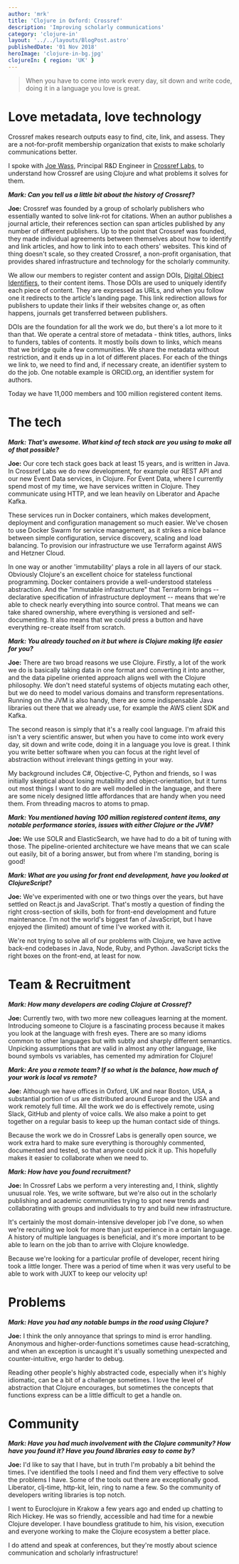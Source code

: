 ```yaml
---
author: 'mrk'
title: 'Clojure in Oxford: Crossref'
description: 'Improving scholarly communications'
category: 'clojure-in'
layout: '../../layouts/BlogPost.astro'
publishedDate: '01 Nov 2018'
heroImage: 'clojure-in-bg.jpg'
clojureIn: { region: 'UK' }
---
```


> When you have to come into work every day, sit down and write code,
> doing it in a language you love is great.

# Love metadata, love technology

Crossref makes research outputs easy to find, cite, link, and assess.
They are a not-for-profit membership organization that exists to make
scholarly communications better.

I spoke with [Joe Wass](https://www.crossref.org/people/joe-wass/),
Principal R&D Engineer in [Crossref Labs](https://www.crossref.org/labs/), to understand how
Crossref are using Clojure and what problems it solves for them.

**_Mark: Can you tell us a little bit about the history of Crossref?_**

**Joe:** Crossref was founded by a group of scholarly publishers who
essentially wanted to solve link-rot for citations. When an author
publishes a journal article, their references section can span articles
published by any number of different publishers. Up to the point that
Crossref was founded, they made individual agreements between themselves
about how to identify and link articles, and how to link into to each
others' websites. This kind of thing doesn't scale, so they created
Crossref, a non-profit organisation, that provides shared infrastructure
and technology for the scholarly community.

We allow our members to register content and assign DOIs, [Digital
Object Identifiers](http://www.doi.org/), to their content items. Those
DOIs are used to uniquely identify each piece of content. They are
expressed as URLs, and when you follow one it redirects to the article's
landing page. This link redirection allows for publishers to update
their links if their websites change or, as often happens, journals get
transferred between publishers.

DOIs are the foundation for all the work we do, but there's a lot more
to it than that. We operate a central store of metadata - think titles,
authors, links to funders, tables of contents. It mostly boils down to
links, which means that we bridge quite a few communities. We share the
metadata without restriction, and it ends up in a lot of different
places. For each of the things we link to, we need to find and, if
necessary create, an identifier system to do the job. One notable
example is ORCID.org, an identifier system for authors.

Today we have 11,000 members and 100 million registered content items.

# The tech

**_Mark: That's awesome. What kind of tech stack are you using to make
all of that possible?_**

**Joe:** Our core tech stack goes back at least 15 years, and is written
in Java. In Crossref Labs we do new development, for example our REST
API and our new Event Data services, in Clojure. For Event Data, where I
currently spend most of my time, we have services written in Clojure.
They communicate using HTTP, and we lean heavily on Liberator and Apache
Kafka.

These services run in Docker containers, which makes development,
deployment and configuration management so much easier. We've chosen to
use Docker Swarm for service management, as it strikes a nice balance
between simple configuration, service discovery, scaling and load
balancing. To provision our infrastructure we use Terraform against AWS
and Hetzner Cloud.

In one way or another 'immutability' plays a role in all layers of our
stack. Obviously Clojure's an excellent choice for stateless functional
programming. Docker containers provide a well-understood stateless
abstraction. And the "immutable infrastructure" that Terraform brings
-- declarative specification of infrastructure deployment -- means
that we're able to check nearly everything into source control. That
means we can take shared ownership, where everything is versioned and
self-documenting. It also means that we could press a button and have
everything re-create itself from scratch.

**_Mark: You already touched on it but where is Clojure making life
easier for you?_**

**Joe:** There are two broad reasons we use Clojure. Firstly, a lot of
the work we do is basically taking data in one format and converting it
into another, and the data pipeline oriented approach aligns well with
the Clojure philosophy. We don't need stateful systems of objects
mutating each other, but we do need to model various domains and
transform representations. Running on the JVM is also handy, there are
some indispensable Java libraries out there that we already use, for
example the AWS client SDK and Kafka.

The second reason is simply that it's a really cool language. I'm afraid
this isn't a very scientific answer, but when you have to come into work
every day, sit down and write code, doing it in a language you love is
great. I think you write better software when you can focus at the right
level of abstraction without irrelevant things getting in your way.

My background includes C#, Objective-C, Python and friends, so I was
initially skeptical about losing mutability and object-orientation, but
it turns out most things I want to do are well modelled in the language,
and there are some nicely designed little affordances that are handy
when you need them. From threading macros to atoms to pmap.

**_Mark: You mentioned having 100 million registered content items, any
notable performance stories, issues with either Clojure or the JVM?_**

**Joe:** We use SOLR and ElasticSearch, we have had to do a bit of
tuning with those. The pipeline-oriented architecture we have means that
we can scale out easily, bit of a boring answer, but from where I'm
standing, boring is good!

**_Mark: What are you using for front end development, have you looked
at ClojureScript?_**

**Joe:** We've experimented with one or two things over the years, but
have settled on React.js and JavaScript. That's mostly a question of
finding the right cross-section of skills, both for front-end
development and future maintenance. I'm not the world's biggest fan of
JavaScript, but I have enjoyed the (limited) amount of time I've worked
with it.

We're not trying to solve all of our problems with Clojure, we have
active back-end codebases in Java, Node, Ruby, and Python. JavaScript
ticks the right boxes on the front-end, at least for now.

# Team & Recruitment

**_Mark: How many developers are coding Clojure at Crossref?_**

**Joe:** Currently two, with two more new colleagues learning at the
moment. Introducing someone to Clojure is a fascinating process because
it makes you look at the language with fresh eyes. There are so many
idioms common to other languages but with subtly and sharply different
semantics. Unpicking assumptions that are valid in almost any other
language, like bound symbols vs variables, has cemented my admiration
for Clojure!

**_Mark: Are you a remote team? If so what is the balance, how much of
your work is local vs remote?_**

**Joe:** Although we have offices in Oxford, UK and near Boston, USA, a
substantial portion of us are distributed around Europe and the USA and
work remotely full time. All the work we do is effectively remote, using
Slack, GitHub and plenty of voice calls. We also make a point to get
together on a regular basis to keep up the human contact side of things.

Because the work we do in Crossref Labs is generally open source, we
work extra hard to make sure everything is thoroughly commented,
documented and tested, so that anyone could pick it up. This hopefully
makes it easier to collaborate when we need to.

**_Mark: How have you found recruitment?_**

**Joe:** In Crossref Labs we perform a very interesting and, I think,
slightly unusual role. Yes, we write software, but we're also out in the
scholarly publishing and academic communities trying to spot new trends
and collaborating with groups and individuals to try and build new
infrastructure.

It's certainly the most domain-intensive developer job I've done, so
when we're recruiting we look for more than just experience in a certain
language. A history of multiple languages is beneficial, and it's more
important to be able to learn on the job than to arrive with Clojure
knowledge.

Because we're looking for a particular profile of developer, recent
hiring took a little longer. There was a period of time when it was very
useful to be able to work with JUXT to keep our velocity up!

# Problems

**_Mark: Have you had any notable bumps in the road using Clojure?_**

**Joe:** I think the only annoyance that springs to mind is error
handling. Anonymous and higher-order-functions sometimes cause
head-scratching, and when an exception is uncaught it's usually
something unexpected and counter-intuitive, ergo harder to debug.

Reading other people's highly abstracted code, especially when it's
highly idiomatic, can be a bit of a challenge sometimes. I love the
level of abstraction that Clojure encourages, but sometimes the concepts
that functions express can be a little difficult to get a handle on.

# Community

**_Mark: Have you had much involvement with the Clojure community? How
have you found it? Have you found libraries easy to come by?_**

**Joe:** I'd like to say that I have, but in truth I'm probably a bit
behind the times. I've identified the tools I need and find them very
effective to solve the problems I have. Some of the tools out there are
exceptionally good. Liberator, clj-time, http-kit, lein, ring to name a
few. So the community of developers writing libraries is top notch.

I went to Euroclojure in Krakow a few years ago and ended up chatting to
Rich Hickey. He was so friendly, accessible and had time for a newbie
Clojure developer. I have boundless gratitude to him, his vision,
execution and everyone working to make the Clojure ecosystem a better
place.

I do attend and speak at conferences, but they're mostly about science
communication and scholarly infrastructure!
